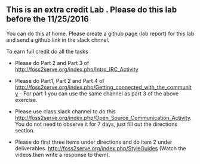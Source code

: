 ## This is an extra credit Lab . Please do this lab before the 11/25/2016

You can do this at home. Please create a github page (lab report) for this lab and send a github link in the slack chnnel.

To earn full credit do all the tasks

- Please do Part 2 and Part 3 of http://foss2serve.org/index.php/Intro_IRC_Activity

- Please do Part1, Part 2 and Part 4 of http://foss2serve.org/index.php/Getting_connected_with_the_community - For part 1 
you can use the same channel as part 3 of the above exercise.

- Please use class slack channel to do this http://foss2serve.org/index.php/Open_Source_Communication_Activity. You do not need
to observe it for 7 days, just fill out the directions section.

- Please do first three items under directions and do item 2 under deliverables. http://foss2serve.org/index.php/StyleGuides
(Watch the videos then write a response to them).